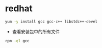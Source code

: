 # redhat

```bash
yum -y install gcc gcc-c++ libstdc++-devel
```

* 查看安装包中的所有文件

```bash
rpm -ql gcc
```
